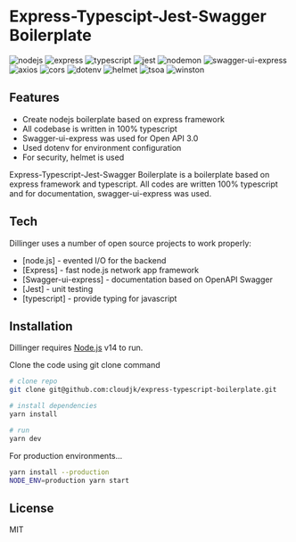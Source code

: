 # Express-Typescipt-Jest-Swagger Boilerplate

<!-- badge icon: https://simpleicons.org/ -->
<!-- markdown testing: https://dillinger.io/ -->

![nodejs](https://img.shields.io/badge/nodejs-v14-green?style=flat-square&logo=Node.js&logoColor=#339933)
![express](https://img.shields.io/badge/express-v4-orange)
![typescript](https://img.shields.io/badge/typescript-v4-green?style=flat-square&logo=Typescript&logoColor=#3178C6)
![jest](https://img.shields.io/badge/jest-v27-red?style=flat-square&logo=Jest&logoColor=#C21325)
![nodemon](https://img.shields.io/badge/nodemon-v2-lime?style=flat-square&logo=Nodemon&logoColor=#76D04B)
![swagger-ui-express](https://img.shields.io/badge/swaggerUiExpress-v4-silver)
![axios](https://img.shields.io/badge/axios-v0-blue)
![cors](https://img.shields.io/badge/cors-v2-lime)
![dotenv](https://img.shields.io/badge/dotenv-v10-yello)
![helmet](https://img.shields.io/badge/helmet-v4-red)
![tsoa](https://img.shields.io/badge/tsoa-v3-navy)
![winston](https://img.shields.io/badge/winston-v3-purple)

## Features

- Create nodejs boilerplate based on express framework
- All codebase is written in 100% typescript
- Swagger-ui-express was used for Open API 3.0
- Used dotenv for environment configuration
- For security, helmet is used

Express-Typescript-Jest-Swagger Boilerplate is a boilerplate based on express framework and typescript.
All codes are written 100% typescript and for documentation, swagger-ui-express was used.

## Tech

Dillinger uses a number of open source projects to work properly:

- [node.js] - evented I/O for the backend
- [Express] - fast node.js network app framework
- [Swagger-ui-express] - documentation based on OpenAPI Swagger
- [Jest] - unit testing
- [typescript] - provide typing for javascript

## Installation

Dillinger requires [Node.js](https://nodejs.org/) v14 to run.

Clone the code using git clone command

```sh
# clone repo
git clone git@github.com:cloudjk/express-typescript-boilerplate.git

# install dependencies
yarn install

# run
yarn dev
```

For production environments...

```sh
yarn install --production
NODE_ENV=production yarn start
```

## License

MIT
